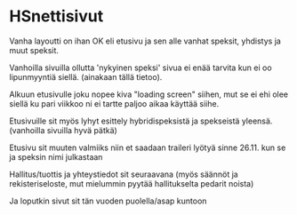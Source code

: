# HSnettisivut
Vanha layoutti on ihan OK eli etusivu ja sen alle vanhat speksit, yhdistys ja muut speksit.

Vanhoilla sivuilla ollutta 'nykyinen speksi' sivua ei enää tarvita kun ei oo lipunmyyntiä siellä. (ainakaan tällä tietoo).
	
Alkuun etusivulle joku nopee kiva "loading screen" siihen, mut se ei ehi olee siellä ku pari viikkoo ni ei tartte paljoo aikaa käyttää siihe.
    
Etusivuille sit myös lyhyt esittely hybridispeksistä ja spekseistä yleensä. (vanhoilla sivuilla hyvä pätkä)
  
Etusivu sit muuten valmiiks niin et saadaan traileri lyötyä sinne 26.11. kun se ja speksin nimi julkastaan
	
Hallitus/tuottis ja yhteystiedot sit seuraavana (myös säännöt ja rekisteriseloste, mut mielummin pyytää hallitukselta pedarit noista)

Ja loputkin sivut sit tän vuoden puolella/asap kuntoon
	

